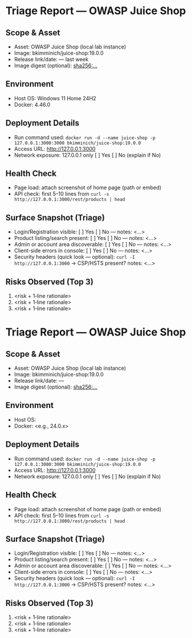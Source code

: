 # Triage Report — OWASP Juice Shop

## Scope & Asset
- Asset: OWASP Juice Shop (local lab instance)
- Image: bkimminich/juice-shop:19.0.0
- Release link/date: [<link>](https://github.com/juice-shop/juice-shop/releases/tag/v19.0.0) — last week
- Image digest (optional): <sha256:...>

## Environment
- Host OS: Windows 11 Home 24H2
- Docker: 4.46.0

## Deployment Details
- Run command used: `docker run -d --name juice-shop -p 127.0.0.1:3000:3000 bkimminich/juice-shop:19.0.0`
- Access URL: http://127.0.0.1:3000
- Network exposure: 127.0.0.1 only [ ] Yes  [ ] No  (explain if No)

## Health Check
- Page load: attach screenshot of home page (path or embed)
- API check: first 5–10 lines from `curl -s http://127.0.0.1:3000/rest/products | head`

## Surface Snapshot (Triage)
- Login/Registration visible: [ ] Yes  [ ] No — notes: <...>
- Product listing/search present: [ ] Yes  [ ] No — notes: <...>
- Admin or account area discoverable: [ ] Yes  [ ] No — notes: <...>
- Client-side errors in console: [ ] Yes  [ ] No — notes: <...>
- Security headers (quick look — optional): `curl -I http://127.0.0.1:3000` → CSP/HSTS present? notes: <...>

## Risks Observed (Top 3)
1) <risk + 1‑line rationale>
2) <risk + 1‑line rationale>
3) <risk + 1‑line rationale>


# Triage Report — OWASP Juice Shop

## Scope & Asset
- Asset: OWASP Juice Shop (local lab instance)
- Image: bkimminich/juice-shop:19.0.0
- Release link/date: <link> — <date>
- Image digest (optional): <sha256:...>

## Environment
- Host OS: <Windows>
- Docker: <e.g., 24.0.x>

## Deployment Details
- Run command used: `docker run -d --name juice-shop -p 127.0.0.1:3000:3000 bkimminich/juice-shop:19.0.0`
- Access URL: http://127.0.0.1:3000
- Network exposure: 127.0.0.1 only [ ] Yes  [ ] No  (explain if No)

## Health Check
- Page load: attach screenshot of home page (path or embed)
- API check: first 5–10 lines from `curl -s http://127.0.0.1:3000/rest/products | head`

## Surface Snapshot (Triage)
- Login/Registration visible: [ ] Yes  [ ] No — notes: <...>
- Product listing/search present: [ ] Yes  [ ] No — notes: <...>
- Admin or account area discoverable: [ ] Yes  [ ] No — notes: <...>
- Client-side errors in console: [ ] Yes  [ ] No — notes: <...>
- Security headers (quick look — optional): `curl -I http://127.0.0.1:3000` → CSP/HSTS present? notes: <...>

## Risks Observed (Top 3)
1) <risk + 1‑line rationale>
2) <risk + 1‑line rationale>
3) <risk + 1‑line rationale>
